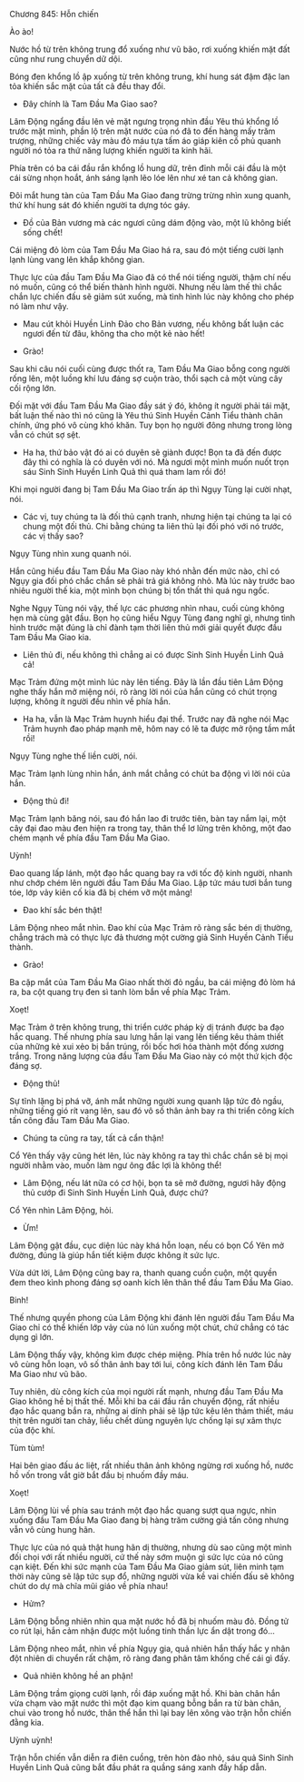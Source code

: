 




Chương 845: Hỗn chiến


Ào ào!

Nước hồ từ trên không trung đổ xuống như vũ bão, rơi xuống khiến mặt đất cũng như rung chuyển dữ dội.

Bóng đen khổng lồ ập xuống từ trên không trung, khí hung sát đậm đặc lan tỏa khiến sắc mặt của tất cả đều thay đổi.

- Đây chính là Tam Đầu Ma Giao sao?

Lâm Động ngẩng đầu lên vẻ mặt ngưng trọng nhìn đầu Yêu thú khổng lồ trước mặt mình, phần lộ trên mặt nước của nó đã to đến hàng mấy trăm trượng, những chiếc vảy màu đỏ máu tựa tấm áo giáp kiên cố phủ quanh người nó tỏa ra thứ năng lượng khiến người ta kinh hãi.

Phía trên có ba cái đầu rắn khổng lồ hung dữ, trên đỉnh mỗi cái đầu là một cái sừng nhọn hoắt, ánh sáng lạnh lẽo lóe lên như xé tan cả không gian.

Đôi mắt hung tàn của Tam Đầu Ma Giao đang trừng trừng nhìn xung quanh, thứ khí hung sát đó khiến người ta dựng tóc gáy.

- Đồ của Bản vương mà các ngươi cũng dám động vào, một lũ không biết sống chết!

Cái miệng đỏ lòm của Tam Đầu Ma Giao há ra, sau đó một tiếng cười lạnh lạnh lùng vang lên khắp không gian.

Thực lực của đầu Tam Đầu Ma Giao đã có thể nói tiếng người, thậm chí nếu nó muốn, cũng có thể biến thành hình người. Nhưng nếu làm thế thì chắc chắn lực chiến đấu sẽ giảm sút xuống, mà tình hình lúc này không cho phép nó làm như vậy.

- Mau cút khỏi Huyền Linh Đảo cho Bản vương, nếu không bất luận các ngươi đến từ đâu, không tha cho một kẻ nào hết!

- Grào!

Sau khi câu nói cuối cùng được thốt ra, Tam Đầu Ma Giao bỗng cong người rống lên, một luồng khí lưu đáng sợ cuộn trào, thổi sạch cả một vùng cây cối rộng lớn.

Đối mặt với đầu Tam Đầu Ma Giao đầy sát ý đó, không ít người phải tái mặt, bất luận thế nào thì nó cũng là Yêu thú Sinh Huyền Cảnh Tiểu thành chân chính, ứng phó vô cùng khó khăn. Tuy bọn họ người đông nhưng trong lòng vẫn có chút sợ sệt.

- Ha ha, thứ bảo vật đó ai có duyên sẽ giành được! Bọn ta đã đến được đây thì có nghĩa là có duyên với nó. Mà ngươi một mình muốn nuốt trọn sáu Sinh Sinh Huyền Linh Quả thì quá tham lam rồi đó!

Khi mọi người đang bị Tam Đầu Ma Giao trấn áp thì Ngụy Tùng lại cười nhạt, nói.

- Các vị, tuy chúng ta là đối thủ cạnh tranh, nhưng hiện tại chúng ta lại có chung một đối thủ. Chi bằng chúng ta liên thủ lại đối phó với nó trước, các vị thấy sao?

Ngụy Tùng nhìn xung quanh nói.

Hắn cũng hiểu đầu Tam Đầu Ma Giao này khó nhằn đến mức nào, chỉ có Ngụy gia đối phó chắc chắn sẽ phải trả giá không nhỏ. Mà lúc này trước bao nhiêu người thế kia, một mình bọn chúng bị tổn thất thì quá ngu ngốc.

Nghe Ngụy Tùng nói vậy, thế lực các phương nhìn nhau, cuối cùng không hẹn mà cùng gật đầu. Bọn họ cũng hiểu Ngụy Tùng đang nghĩ gì, nhưng tình hình trước mặt đúng là chỉ đành tạm thời liên thủ mới giải quyết được đầu Tam Đầu Ma Giao kia.

- Liên thủ đi, nếu không thì chẳng ai có được Sinh Sinh Huyền Linh Quả cả!

Mạc Trảm đứng một mình lúc này lên tiếng. Đây là lần đầu tiên Lâm Động nghe thấy hắn mở miệng nói, rõ ràng lời nói của hắn cũng có chút trọng lượng, không ít người đều nhìn về phía hắn.

- Ha ha, vẫn là Mạc Trảm huynh hiểu đại thể. Trước nay đã nghe nói Mạc Trảm huynh đao pháp mạnh mẽ, hôm nay có lẽ ta được mở rộng tầm mắt rồi!

Ngụy Tùng nghe thế liền cười, nói.

Mạc Trảm lạnh lùng nhìn hắn, ánh mắt chẳng có chút ba động vì lời nói của hắn.

- Động thủ đi!

Mạc Trảm lạnh băng nói, sau đó hắn lao đi trước tiên, bàn tay nắm lại, một cây đại đao màu đen hiện ra trong tay, thân thể lơ lửng trên không, một đao chém mạnh về phía đầu Tam Đầu Ma Giao.

Uỳnh!

Đao quang lấp lánh, một đạo hắc quang bay ra với tốc độ kinh người, nhanh như chớp chém lên người đầu Tam Đầu Ma Giao. Lập tức máu tươi bắn tung tóe, lớp vảy kiên cố kia đã bị chém vỡ một mảng!

- Đao khí sắc bén thật!

Lâm Động nheo mắt nhìn. Đao khí của Mạc Trảm rõ ràng sắc bén dị thường, chẳng trách mà có thực lực đả thương một cường giả Sinh Huyền Cảnh Tiểu thành.

- Grào!

Ba cặp mắt của Tam Đầu Ma Giao nhất thời đỏ ngầu, ba cái miệng đỏ lòm há ra, ba cột quang trụ đen sì tanh lòm bắn về phía Mạc Trảm.

Xoẹt!

Mạc Trảm ở trên không trung, thi triển cước pháp kỳ dị tránh được ba đạo hắc quang. Thế nhưng phía sau lưng hắn lại vang lên tiếng kêu thảm thiết của những kẻ xui xẻo bị bắn trúng, rồi bốc hơi hóa thành một đống xương trắng. Trong năng lượng của đầu Tam Đầu Ma Giao này có một thứ kịch độc đáng sợ.

- Động thủ!

Sự tĩnh lặng bị phá vỡ, ánh mắt những người xung quanh lập tức đỏ ngầu, những tiếng gió rít vang lên, sau đó vô số thân ảnh bay ra thi triển công kích tấn công đầu Tam Đầu Ma Giao.

- Chúng ta cũng ra tay, tất cả cẩn thận!

Cổ Yên thấy vậy cũng hét lên, lúc này không ra tay thì chắc chắn sẽ bị mọi người nhằm vào, muốn làm ngư ông đắc lợi là không thể!

- Lâm Động, nếu lát nữa có cơ hội, bọn ta sẽ mở đường, ngươi hãy động thủ cướp đi Sinh Sinh Huyền Linh Quả, được chứ?

Cổ Yên nhìn Lâm Động, hỏi.

- Ừm!

Lâm Động gật đầu, cục diện lúc này khá hỗn loạn, nếu có bọn Cổ Yên mở đường, đúng là giúp hắn tiết kiệm được không ít sức lực.

Vừa dứt lời, Lâm Động cũng bay ra, thanh quang cuồn cuộn, một quyền đem theo kình phong đáng sợ oanh kích lên thân thể đầu Tam Đầu Ma Giao.

Binh!

Thế nhưng quyền phong của Lâm Động khi đánh lên người đầu Tam Đầu Ma Giao chỉ có thể khiến lớp vảy của nó lún xuống một chút, chứ chẳng có tác dụng gì lớn.

Lâm Động thấy vậy, không kìm được chép miệng. Phía trên hồ nước lúc này vô cùng hỗn loạn, vô số thân ảnh bay tới lui, công kích đánh lên Tam Đầu Ma Giao như vũ bão.

Tuy nhiên, dù công kích của mọi người rất mạnh, nhưng đầu Tam Đầu Ma Giao không hề bị thất thế. Mỗi khi ba cái đầu rắn chuyển động, rất nhiều đạo hắc quang bắn ra, những ai dính phải sẽ lập tức kêu lên thảm thiết, máu thịt trên người tan chảy, liều chết dùng nguyên lực chống lại sự xâm thực của độc khí.

Tùm tùm!

Hai bên giao đấu ác liệt, rất nhiều thân ảnh không ngừng rơi xuống hồ, nước hồ vốn trong vắt giờ bắt đầu bị nhuốm đầy máu.

Xoẹt!

Lâm Động lùi về phía sau tránh một đạo hắc quang sượt qua ngực, nhìn xuống đầu Tam Đầu Ma Giao đang bị hàng trăm cường giả tấn công nhưng vẫn vô cùng hung hãn.

Thực lực của nó quả thật hung hãn dị thường, nhưng dù sao cũng một mình đối chọi với rất nhiều người, cứ thế này sớm muộn gì sức lực của nó cũng cạn kiệt. Đến khi sức mạnh của Tam Đầu Ma Giao giảm sút, liên minh tạm thời này cũng sẽ lập tức sụp đổ, những người vừa kề vai chiến đấu sẽ không chút do dự mà chĩa mũi giáo về phía nhau!

- Hửm?

Lâm Động bỗng nhiên nhìn qua mặt nước hồ đã bị nhuốm màu đỏ. Đồng tử co rút lại, hắn cảm nhận được một luồng tinh thần lực ẩn dật trong đó…

Lâm Động nheo mắt, nhìn về phía Ngụy gia, quả nhiên hắn thấy hắc y nhân đột nhiên di chuyển rất chậm, rõ ràng đang phân tâm khống chế cái gì đấy.

- Quả nhiên không hề an phận!

Lâm Động trầm giọng cười lạnh, rồi đáp xuống mặt hồ. Khi bàn chân hắn vừa chạm vào mặt nước thì một đạo kim quang bỗng bắn ra từ bàn chân, chui vào trong hồ nước, thân thể hắn thì lại bay lên xông vào trận hỗn chiến đằng kia.

Uỳnh uỳnh!

Trận hỗn chiến vẫn diễn ra điên cuồng, trên hòn đảo nhỏ, sáu quả Sinh Sinh Huyền Linh Quả cũng bắt đầu phát ra quầng sáng xanh đầy hấp dẫn.




